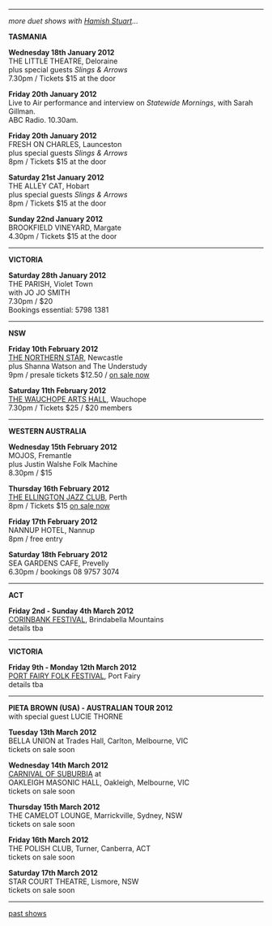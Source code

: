 * * * * *   

*more duet shows with [Hamish Stuart][97]...*  

**TASMANIA** 

**Wednesday 18th January 2012**  
THE LITTLE THEATRE, Deloraine  
plus special guests *Slings & Arrows*      
7.30pm / Tickets $15 at the door      

**Friday 20th January 2012**  
Live to Air performance and interview on *Statewide Mornings*, with Sarah Gillman.  
ABC Radio. 10.30am.  
   

**Friday 20th January 2012**  
FRESH ON CHARLES, Launceston    
plus special guests *Slings & Arrows*      
8pm / Tickets $15 at the door      

**Saturday 21st January 2012**  
THE ALLEY CAT, Hobart  
plus special guests *Slings & Arrows*      
8pm / Tickets $15 at the door     

**Sunday 22nd January 2012**  
BROOKFIELD VINEYARD, Margate       
4.30pm / Tickets $15 at the door    

* * * * *   

**VICTORIA**  

**Saturday 28th January 2012**  
THE PARISH, Violet Town  
with JO JO SMITH        
7.30pm / $20  
Bookings essential: 5798 1381    
  
* * * * *   

**NSW**   

**Friday 10th February 2012**  
[THE NORTHERN STAR][101], Newcastle  
plus Shanna Watson and The Understudy           
9pm / presale tickets $12.50 / [on sale now][101]    

**Saturday 11th February 2012**  
[THE WAUCHOPE ARTS HALL][103], Wauchope             
7.30pm / Tickets $25 / $20 members               

* * * * *      

**WESTERN AUSTRALIA**   

**Wednesday 15th February 2012**  
MOJOS, Fremantle      
plus Justin Walshe Folk Machine  
8.30pm / $15  

**Thursday 16th February 2012**  
[THE ELLINGTON JAZZ CLUB][102], Perth        
8pm / Tickets $15 [on sale now][102]  

**Friday 17th February 2012**  
NANNUP HOTEL, Nannup  
8pm / free entry

**Saturday 18th February 2012**  
SEA GARDENS CAFE, Prevelly  
6.30pm / bookings 08 9757 3074   

* * * * * 
   
**ACT** 
 
**Friday 2nd - Sunday 4th March 2012**  
[CORINBANK FESTIVAL][99], Brindabella Mountains                 
details tba   

* * * * *   

**VICTORIA** 
 
**Friday 9th - Monday 12th March 2012**  
[PORT FAIRY FOLK FESTIVAL][99.1], Port Fairy                 
details tba    

* * * * *    

**PIETA BROWN (USA) - AUSTRALIAN TOUR 2012**  
with special guest LUCIE THORNE  

**Tuesday 13th March 2012**  
BELLA UNION at Trades Hall, Carlton, Melbourne, VIC  
tickets on sale soon                  
   
**Wednesday 14th March 2012**  
[CARNIVAL OF SUBURBIA][104] at  
OAKLEIGH MASONIC HALL, Oakleigh, Melbourne, VIC  
tickets on sale soon  

**Thursday 15th March 2012**  
THE CAMELOT LOUNGE, Marrickville, Sydney, NSW  
tickets on sale soon      

**Friday 16th March 2012**  
THE POLISH CLUB, Turner, Canberra, ACT   
tickets on sale soon      

**Saturday 17th March 2012**  
STAR COURT THEATRE, Lismore, NSW      
tickets on sale soon   

* * * * *   

[past shows][archive]

  [archive]: shows/archive/

[33.1]: contact/
[50]: http://northcotesocialclub.com/
[3.2]: http://www.thebasement.com.au/
[81]:  http://www.pietabrown.com
[88]: http://www.facebook.com/pages/Beetle-Bar/125772420775772
[89]: http://www.royalexchangenewcastle.com.au/
[90]: http://www.camelotlounge.com/
[90.1]: http://www.trybooking.com/RWU
[91]: http://www.clarendonguesthouse.com.au/
[93]: http://www.caravanmusic.com.au
[94]: http://wheatsheafhotel.com.au/
[95]: http://www.bellaunion.com.au
[96]: http://www.jojosmithsoul.com/
[96.1]: http://www.myspace.com/sweetjeanmusic
[96.2]: http://www.myspace.com/jimdowling
[96.3]: http://www.ilonaharker.com
[96.4]: http://www.mardilumsden.com  
[96.5]: http://www.theyearlings.net 
[96.6]: http://www.theelliscollective.com
[96.7]: http://www.triplejunearthed.com/birdsandbelles
[96.8]: http://www.myspace.com/denhanrahan
[97]: http://www.hamishstuart.net/fr_home.cfm
[98]: http://venue505.com/
[99]: http://www.corinbank.com/  
[99.1]: http://www.portfairyfolkfestival.com/?p=1400#more-1400
[100]: http://www.tamarvalleyfolkfestival.com/Home.html  
[101]: http://www.bigtix.com.au/ProductDetails.aspx?productID=2083
[102]: http://www.ellingtonjazz.com.au/index.php/schedule/month/02/show/1689
[103]: http://www.wauchopearts.org.au/
[104]: http://www.carnivalofsuburbia.com   
